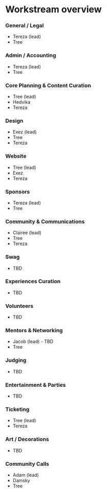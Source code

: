 # Workstream overview

### General / Legal

* Tereza (lead)
* Tree

### Admin / Accounting

* Tereza (lead)
* Tree

### **Core Planning & Content Curation**

* Tree (lead)
* Hedvika
* Tereza

### Design

* Exez (lead)
* Tree
* Tereza

### Website

* Tree (lead)
* Exez
* Tereza

### Sponsors

* Tereza (lead)
* Tree

### Community & Communications

* Clairee (lead)
* Tree
* Tereza

### Swag

* TBD

### Experiences Curation

* TBD

### Volunteers

* TBD

### Mentors & Networking

* Jacob (lead) - TBD
* Tree

### Judging

* TBD

### **Entertainment & Parties**

* TBD

### Ticketing

* Tree (lead)
* Tereza

### Art / Decorations

* TBD

### Community Calls

* Adam (lead)
* Damsky
* Tree



